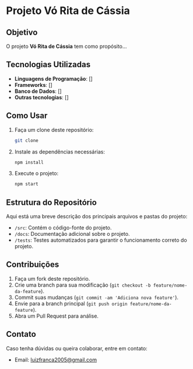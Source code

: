 # Projeto Vó Rita de Cássia

## Objetivo

O projeto **Vó Rita de Cássia** tem como propósito...

## Tecnologias Utilizadas

- **Linguagens de Programação**: []
- **Frameworks**: []
- **Banco de Dados**: []
- **Outras tecnologias**: []

## Como Usar

1. Faça um clone deste repositório:

    ```bash
    git clone 
    ```

3. Instale as dependências necessárias:

    ```bash
    npm install

    ```

4. Execute o projeto:

    ```bash
    npm start

    ```

## Estrutura do Repositório

Aqui está uma breve descrição dos principais arquivos e pastas do projeto:

- `/src`: Contém o código-fonte do projeto.
- `/docs`: Documentação adicional sobre o projeto.
- `/tests`: Testes automatizados para garantir o funcionamento correto do projeto.

## Contribuições

1. Faça um fork deste repositório.
2. Crie uma branch para sua modificação (`git checkout -b feature/nome-da-feature`).
3. Commit suas mudanças (`git commit -am 'Adiciona nova feature'`).
4. Envie para a branch principal (`git push origin feature/nome-da-feature`).
5. Abra um Pull Request para análise.

## Contato

Caso tenha dúvidas ou queira colaborar, entre em contato:
- Email: luizfranca2005@gmail.com
